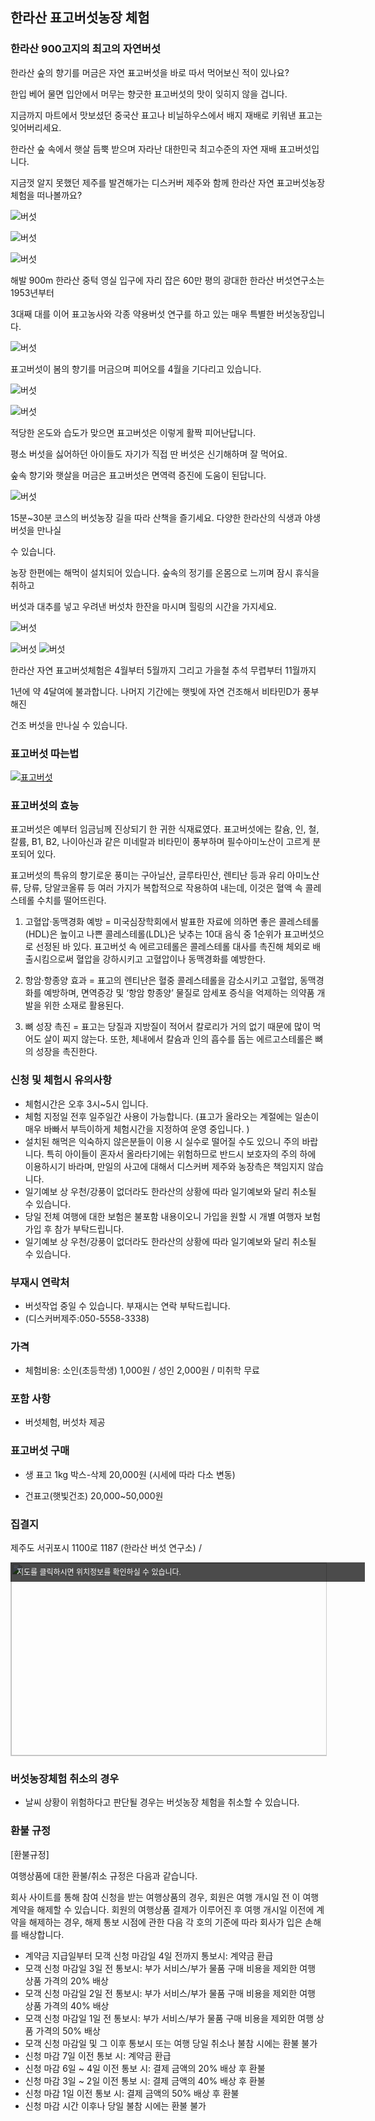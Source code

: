 ## 한라산 표고버섯농장 체험

### 한라산 900고지의 최고의 자연버섯

한라산 숲의 향기를 머금은 자연 표고버섯을 바로 따서 먹어보신 적이 있나요?

한입 베어 물면 입안에서 머무는 향긋한 표고버섯의 맛이 잊히지 않을 겁니다.

지금까지 마트에서 맛보셨던 중국산 표고나 비닐하우스에서 배지 재배로 키워낸 표고는 잊어버리세요.

한라산 숲 속에서 햇살 듬뿍 받으며 자라난 대한민국 최고수준의 자연 재배 표고버섯입니다.

지금껏 알지 못했던 제주를 발견해가는 디스커버 제주와 함께 한라산 자연 표고버섯농장 체험을 떠나볼까요?

![버섯](https://s5.postimg.org/nsh8gtt87/P2070506.jpg#center)

![버섯](https://s5.postimg.org/jzoj9lyyf/P3290907.jpg#center)

![버섯](https://s5.postimg.org/cxwmatc1j/P3290919.jpg#center)

해발 900m 한라산 중턱 영실 입구에 자리 잡은 60만 평의 광대한 한라산 버섯연구소는 1953년부터

3대째 대를 이어 표고농사와 각종 약용버섯 연구를 하고 있는 매우 특별한 버섯농장입니다.

![버섯](https://s5.postimg.org/y3kei065z/P3290905.jpg#center)

표고버섯이 봄의 향기를 머금으며 피어오를 4월을 기다리고 있습니다.

![버섯](https://s5.postimg.org/975xedlbr/20170414_133513.jpg#center)

![버섯](https://s5.postimg.org/twj409xrr/20170414_133117.jpg#center)

적당한 온도와 습도가 맞으면 표고버섯은 이렇게 활짝 피어난답니다.

평소 버섯을 싫어하던 아이들도 자기가 직접 딴 버섯은 신기해하며 잘 먹어요.

숲속 향기와 햇살을 머금은 표고버섯은 면역력 증진에 도움이 된답니다.

![버섯](https://s5.postimg.org/rrb9vkjsn/20161023_111101.jpg#center)

15분~30분 코스의 버섯농장 길을 따라 산책을 즐기세요. 다양한 한라산의 식생과 야생버섯을 만나실

수 있습니다.

농장 한편에는 해먹이 설치되어 있습니다. 숲속의 정기를 온몸으로 느끼며 잠시 휴식을 취하고

버섯과 대추를 넣고 우려낸 버섯차 한잔을 마시며 힐링의 시간을 가지세요.

![버섯](http://postfiles2.naver.net/MjAxNzAzMjJfMTAx/MDAxNDkwMTcyNDU5MDk2.NgwrdDhah1dX9Ybtjlby3n1PQybajlkLm32A6t35xuMg.J95o7X1E6fow45M4X7T7-Hj6Y7VvpXS54CPL96vtldMg.JPEG.discover-jeju/1462078363489.jpeg?type=w773#center)

![버섯](https://s5.postimg.org/6mkxnmd6f/1462078355901.jpg#center)
![버섯](https://s5.postimg.org/vs1axox87/IMG_0596.jpg?1#center)


한라산 자연 표고버섯체험은 4월부터 5월까지 그리고 가을철 추석 무렵부터 11월까지

1년에 약 4달여에 불과합니다. 나머지 기간에는 햇빛에 자연 건조해서 비타민D가 풍부해진

건조 버섯을 만나실 수 있습니다.

### 표고버섯 따는법 
[![표고버섯](https://img.youtube.com/vi/jhdHWZQY9P0/0.jpg)](https://www.youtube.com/watch?v=jhdHWZQY9P0)

### 표고버섯의 효능
표고버섯은 예부터 임금님께 진상되기 한 귀한 식재료였다. 표고버섯에는 칼슘, 인, 철, 칼륨, B1, B2, 나이아신과 같은 미네랄과 비타민이 풍부하며 필수아미노산이 고르게 분포되어 있다.

표고버섯의 특유의 향기로운 풍미는 구아닐산, 글루타민산, 렌티난 등과 유리 아미노산류, 당류, 당알코올류 등 여러 가지가 복합적으로 작용하여 내는데, 이것은 혈액 속 콜레스테롤 수치를 떨어뜨린다. 

1. 고혈압·동맥경화 예방 = 미국심장학회에서 발표한 자료에 의하면 좋은 콜레스테롤(HDL)은 높이고 나쁜 콜레스테롤(LDL)은 낮추는 10대 음식 중 1순위가 표고버섯으로 선정된 바 있다. 표고버섯 속 에르고테롤은 콜레스테롤 대사를 촉진해 체외로 배출시킴으로써 혈압을 강하시키고 고혈압이나 동맥경화를 예방한다.

2. 항암·항종양 효과 = 표고의 렌티난은 혈중 콜레스테롤을 감소시키고 고혈압, 동맥경화를 예방하며, 면역증강 및 ‘항암 항종양’ 물질로 암세포 증식을 억제하는 의약품 개발을 위한 소재로 활용된다.

3. 뼈 성장 촉진 = 표고는 당질과 지방질이 적어서 칼로리가 거의 없기 때문에 많이 먹어도 살이 찌지 않는다. 또한, 체내에서 칼슘과 인의 흡수를 돕는 에르고스테롤은 뼈의 성장을 촉진한다.


### 신청 및 체험시 유의사항

* 체험시간은 오후 3시~5시 입니다.
* 체험 지정일 전후 일주일간 사용이 가능합니다. 
(표고가 올라오는 계절에는 일손이 매우 바빠서 부득이하게 체험시간을 지정하여 운영 중입니다. )
* 설치된 해먹은 익숙하지 않은분들이 이용 시 실수로 떨어질 수도 있으니 주의 바랍니다. 특히 아이들이 혼자서 올라타기에는 위험하므로 반드시 보호자의 주의 하에 이용하시기 바라며, 만일의 사고에 대해서 디스커버 제주와 농장측은 책임지지 않습니다.
* 일기예보 상 우천/강풍이 없더라도 한라산의 상황에 따라 일기예보와 달리 취소될 수 있습니다.
* 당일 전체 여행에 대한 보험은 불포함 내용이오니 가입을 원할 시 개별 여행자 보험 가입 후 참가 부탁드립니다.
* 일기예보 상 우천/강풍이 없더라도 한라산의 상황에 따라 일기예보와 달리 취소될 수 있습니다.


### 부재시 연락처 

- 버섯작업 중일 수 있습니다. 부재시는 연락 부탁드립니다. 
- (디스커버제주:050-5558-3338)


### 가격

- 체험비용: 소인(초등학생) 1,000원 / 성인 2,000원 / 미취학 무료

### 포함 사항

- 버섯체험, 버섯차 제공

### 표고버섯 구매

- 생 표고 1kg 박스-삭제 20,000원 (시세에 따라 다소 변동)

- 건표고(햇빛건조) 20,000~50,000원


### 집결지
제주도 서귀포시 1100로 1187 (한라산 버섯 연구소) / 

<a href="http://map.daum.net/?urlX=373590&urlY=-44442&urlLevel=4&map_type=TYPE_MAP&map_hybrid=false&SHOWMARK=true" target="_blank"><span style="background:#000;position:absolute;width:557px;opacity:.7;filter:alpha(opacity=70);color:#fff;overflow:hidden;font:12px/1.5 Dotum, '돋움', sans-serif;text-decoration:none;padding:7px 0px 0px 10px; height: 24px;">지도를 클릭하시면 위치정보를 확인하실 수 있습니다.</span><img width="565" height="308" src="http://map2.daum.net/map/mapservice?MX=373590&MY=-44442&SCALE=5&IW=565&IH=308&COORDSTM=WCONGNAMUL" style="border:1px solid #ccc"></a>


### 버섯농장체험 취소의 경우

* 날씨 상황이 위험하다고 판단될 경우는 버섯농장 체험을 취소할 수 있습니다.



### 환불 규정
[환불규정]

여행상품에 대한 환불/취소 규정은 다음과 같습니다.

회사 사이트를 통해 참여 신청을 받는 여행상품의 경우, 회원은 여행 개시일 전 이 여행 계약을 해제할 수 있습니다. 회원의 여행상품 결제가 이루어진 후 여행 개시일 이전에 계약을 해제하는 경우, 해제 통보 시점에 관한 다음 각 호의 기준에 따라 회사가 입은 손해를 배상합니다.

* 계약금 지급일부터 모객 신청 마감일 4일 전까지 통보시: 계약금 환급
* 모객 신청 마감일 3일 전 통보시: 부가 서비스/부가 물품 구매 비용을 제외한 여행 상품 가격의 20% 배상
* 모객 신청 마감일 2일 전 통보시: 부가 서비스/부가 물품 구매 비용을 제외한 여행 상품 가격의 40% 배상
* 모객 신청 마감일 1일 전 통보시: 부가 서비스/부가 물품 구매 비용을 제외한 여행 상품 가격의 50% 배상
* 모객 신청 마감일 및 그 이후 통보시 또는 여행 당일 취소나 불참 시에는 환불 불가
* 신청 마감 7일 이전 통보 시: 계약금 환급 
* 신청 마감 6일 ~ 4일 이전 통보 시: 결제 금액의 20% 배상 후 환불 
* 신청 마감 3일 ~ 2일 이전 통보 시: 결제 금액의 40% 배상 후 환불 
* 신청 마감 1일 이전 통보 시: 결제 금액의 50% 배상 후 환불 
* 신청 마감 시간 이후나 당일 불참 시에는 환불 불가 
